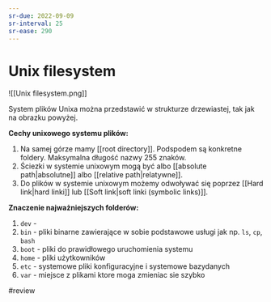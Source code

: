 ```yaml
---
sr-due: 2022-09-09
sr-interval: 25
sr-ease: 290
---
```


# Unix filesystem
![[Unix filesystem.png]]

System plików Unixa można przedstawić w strukturze drzewiastej, tak jak na obrazku powyżej. 

**Cechy unixowego systemu plików:**
1. Na samej górze mamy [[root directory]]. Podspodem są konkretne foldery.
Maksymalna długość nazwy 255 znaków.
2. Ściezki w systemie unixowym mogą być albo [[absolute path|absolutne]] albo [[relative path|relatywne]].
3. Do plików w systemie unixowym możemy odwoływać się poprzez [[Hard link|hard linki]] lub [[Soft link|soft linki (symbolic links)]]. 

**Znaczenie najważniejszych folderów:**
1. `dev` - 
2. `bin` - pliki binarne zawierające w sobie podstawowe usługi jak np. `ls`, `cp`, `bash`
3. `boot` - pliki do prawidłowego uruchomienia systemu
4. `home` - pliki użytkowników
5. `etc` - systemowe pliki konfiguracyjne i systemowe bazydanych
6. `var` - miejsce z plikami ktore moga zmieniac sie szybko 

#review